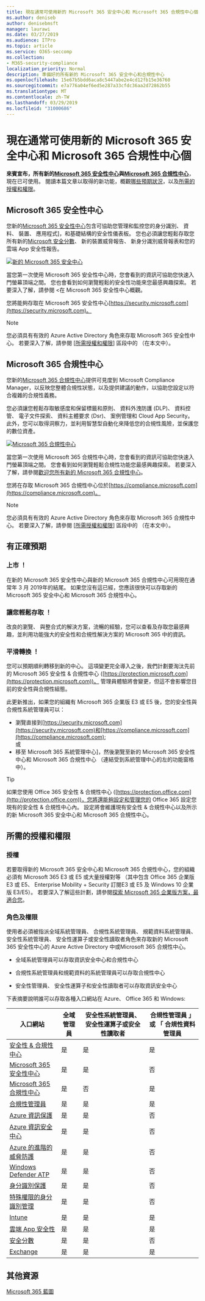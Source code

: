 ```yaml
---
title: 現在通常可使用新的 Microsoft 365 安全中心和 Microsoft 365 合規性中心個
ms.author: deniseb
author: denisebmsft
manager: laurawi
ms.date: 03/27/2019
ms.audience: ITPro
ms.topic: article
ms.service: O365-seccomp
ms.collection:
- M365-security-compliance
localization_priority: Normal
description: 準備好的所有新的 Microsoft 365 安全中心和合規性中心
ms.openlocfilehash: 15e67b5bdd6aca8c5447abe2e4cd12fb15e36760
ms.sourcegitcommit: e7a776a04ef6ed5e287a33cfdc36aa2d72862b55
ms.translationtype: MT
ms.contentlocale: zh-TW
ms.lasthandoff: 03/29/2019
ms.locfileid: "31000686"
---
```

# <a name="the-new-microsoft-365-security-center-and-microsoft-365-compliance-center-are-now-generally-available"></a>現在通常可使用新的 Microsoft 365 安全中心和 Microsoft 365 合規性中心個

**來賓宣布，所有新的[Microsoft 365 安全性中心](#microsoft-365-security-center)與[Microsoft 365 合規性中心](#microsoft-365-compliance-center)**，現在已可使用。 閱讀本篇文章以取得的新功能，概觀[哪些預期狀況](#what-to-expect)，以及[所需的授權和權限](#required-licenses-and-permissions)。

## <a name="microsoft-365-security-center"></a>Microsoft 365 安全性中心

您新的[Microsoft 365 安全性中心](overview-security-center.md)包含可協助您管理和監控您的身分識別、 資料、 裝置、 應用程式]，和基礎結構的安全性儀表板。 您也必須讓您輕鬆存取您所有新的[Microsoft 安全分數](microsoft-secure-score.md)、 新的裝置威脅報告、 新身分識別威脅報表和您的雲端 App 安全性報告。 

[![新的 Microsoft 365 安全中心](media/m365-security-center.png)](overview-security-center.md)

當您第一次使用 Microsoft 365 安全性中心時，您會看到的資訊可協助您快速入門螢幕頂端之間。 您也會看到如何瀏覽輕鬆的安全性功能來您最感興趣探索。 若要深入了解，請參閱 <<c0>在 Microsoft 365 安全性中心概觀。

您將能夠存取在 Microsoft 365 安全性中心[https://security.microsoft.com](https://security.microsoft.com)。 

> [!NOTE]
> 您必須具有有效的 Azure Active Directory 角色來存取 Microsoft 365 安全性中心。 若要深入了解，請參閱 [[所需授權和權限](#required-licenses-and-permissions)] 區段中的 （在本文中）。

## <a name="microsoft-365-compliance-center"></a>Microsoft 365 合規性中心

您新的[Microsoft 365 合規性中心](microsoft-365-compliance-center.md)提供可見度到 Microsoft Compliance Manager，以反映您整體合規性狀態，以及提供建議的動作，以協助您設定以符合複雜的合規性義務。 

您必須讓您輕鬆存取敏感度和保留標籤和原則、 資料外洩防護 (DLP)、 資料控管、 電子文件探索、 資料主體要求 (Dsr)、 案例管理和 Cloud App Security。 此外，您可以取得洞察力，並利用智慧型自動化來降低您的合規性風險，並保護您的數位資產。 

[![Microsoft 365 合規性中心](media/m365-compliance-center.png)](microsoft-365-compliance-center.md)

當您第一次使用 Microsoft 365 合規性中心時，您會看到的資訊可協助您快速入門螢幕頂端之間。 您會看到如何瀏覽輕鬆合規性功能您最感興趣探索。 若要深入了解，請參閱[歡迎您所有新的 Microsoft 365 合規性中心](microsoft-365-compliance-center.md)。

您將在存取 Microsoft 365 合規性中心位於[https://compliance.microsoft.com](https://compliance.microsoft.com)。  

> [!NOTE]
> 您必須具有有效的 Azure Active Directory 角色來存取 Microsoft 365 合規性中心。 若要深入了解，請參閱 [[所需授權和權限](#required-licenses-and-permissions)] 區段中的 （在本文中）。

## <a name="what-to-expect"></a>有正確預期

### <a name="general-availability"></a>上市 ！

在新的 Microsoft 365 安全性中心與新的 Microsoft 365 合規性中心可用現在通常年 3 月 2019年的結尾。 如果您沒有這已經，您應該很快可以存取新的 Microsoft 365 安全中心和 Microsoft 365 合規性中心。

### <a name="easy-access"></a>讓您輕鬆存取 ！

改良的瀏覽、 與整合式的解決方案，流暢的經驗，您可以查看及存取您最感興趣，並利用功能強大的安全性和合規性解決方案的 Microsoft 365 中的資訊。

### <a name="smooth-transition"></a>平滑轉換 ！

您可以預期順利轉移到新的中心。 這項變更完全導入之後，我們計劃要淘汰先前的 Microsoft 365 安全性 & 合規性中心 ([https://protection.microsoft.com](https://protection.microsoft.com))。 管理員體驗將會變更，但這不會影響您目前的安全性與合規性組態。

此更新推出，如果您的組織有 Microsoft 365 企業版 E3 或 E5 後，您的安全性與合規性系統管理員可以：

- 瀏覽直接到[https://security.microsoft.com](https://security.microsoft.com)和[https://compliance.microsoft.com](https://compliance.microsoft.com); <br>或   
- 移至 Microsoft 365 系統管理中心]，然後瀏覽至新的 Microsoft 365 安全性中心和 Microsoft 365 合規性中心 （連結受到系統管理中心的左的功能窗格中）。

> [!TIP]
> 如果您使用 Office 365 安全性 & 合規性中心 ([https://protection.office.com](http://protection.office.com))，您將還能夠設定和管理您的 Office 365 設定您現有的安全性 & 合規性中心內。 設定將會維護現有安全性 & 合規性中心以及所示的新 Microsoft 365 安全中心和 Microsoft 365 合規性中心。  

## <a name="required-licenses-and-permissions"></a>所需的授權和權限

### <a name="licenses"></a>授權

若要取得新的 Microsoft 365 安全中心和 Microsoft 365 合規性中心，您的組織必須有 Microsoft 365 E3 或 E5 或大量授權對等 （其中包含 Office 365 企業版 E3 或 E5、 Enterprise Mobility + Security 訂閱E3 或 E5 及 Windows 10 企業版 E3/E5）。 若要深入了解這些計劃，請參閱[探索 Microsoft 365 企業版方案，最適合您](https://www.microsoft.com/microsoft-365/compare-all-microsoft-365-plans)。

### <a name="roles-and-permissions"></a>角色及權限

使用者必須被指派全域系統管理員、 合規性系統管理員、 規範資料系統管理員、 安全性系統管理員、 安全性運算子或安全性讀取者角色來存取新的 Microsoft 365 安全性中心的 Azure Active Directory 中或Microsoft 365 合規性中心。

- 全域系統管理員可以存取資訊安全中心和合規性中心

- 合規性系統管理員和規範資料的系統管理員可以存取合規性中心

- 安全性管理員、 安全性運算子和安全性讀取者可以存取資訊安全中心

下表摘要說明誰可以存取各種入口網站在 Azure、 Office 365 和 Windows:

|入口網站 |全域管理員 |安全性系統管理員、 安全性運算子或安全性讀取者|合規性管理員 」 或 「 合規性資料管理員 |
|---------|---------|---------|---------|
|[安全性 & 合規性中心](https://protection.office.com) |是 |是  |是 |
|[Microsoft 365 安全性中心](https://security.microsoft.com) |是  | 是  | 否        |
|[Microsoft 365 合規性中心](https://compliance.microsoft.com) | 是 | 否 | 是 |
|[合規性管理員](https://aka.ms/compliancemanager) |是 | 是 |是  |
|[Azure 資訊保護](https://docs.microsoft.com/azure/information-protection) |是 |是 |否 |
|[Azure 資訊安全中心](https://docs.microsoft.com/azure/security-center/)  |是 |是 |否 |
|[Azure 的進階的威脅防護](https://docs.microsoft.com/azure-advanced-threat-protection/what-is-atp)  |是 |是 |否 |
|[Windows Defender ATP](https://docs.microsoft.com/windows/security/threat-protection/windows-defender-atp/windows-defender-advanced-threat-protection?ocid=tia-260153000#windows-defender-atp) |是 |是 |否 |
|[身分識別保護](https://docs.microsoft.com/azure/active-directory/identity-protection)     |是 |是 |否 |
|[特殊權限的身分識別管理](https://docs.microsoft.com/azure/active-directory/privileged-identity-management)     |是 |是 |否 |
|[Intune](https://docs.microsoft.com/intune)     |是 |是 |是 |
|[雲端 App 安全性](https://docs.microsoft.com/cloud-app-security/)     |是 |是 |是 |
|[安全分數](https://docs.microsoft.com/office365/securitycompliance/office-365-secure-score)     |是 |是 |否 |
|[Exchange](https://docs.microsoft.com/exchange/)     |是 |是 |是 |

## <a name="additional-resources"></a>其他資源

[Microsoft 365 藍圖](https://www.microsoft.com/microsoft-365/roadmap)

